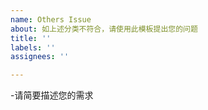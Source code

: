 ```yaml
---
name: Others Issue
about: 如上述分类不符合，请使用此模板提出您的问题
title: ''
labels: ''
assignees: ''

---
```


-请简要描述您的需求
